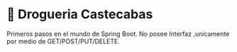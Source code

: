 # 🏥 Drogueria Castecabas

Primeros pasos en el mundo de Spring Boot.
No posee Interfaz ,unicamente por medio de GET/POST/PUT/DELETE.
